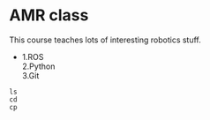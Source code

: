 # AMR class

This course teaches lots of interesting robotics stuff.  
  *  1.ROS  
         2.Python  
         3.Git  


    ls  
    cd  
    cp  

